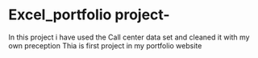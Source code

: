 # Excel_portfolio project-
In this project i have used the Call center data set and cleaned it with my own preception
Thia is first project in my portfolio website
